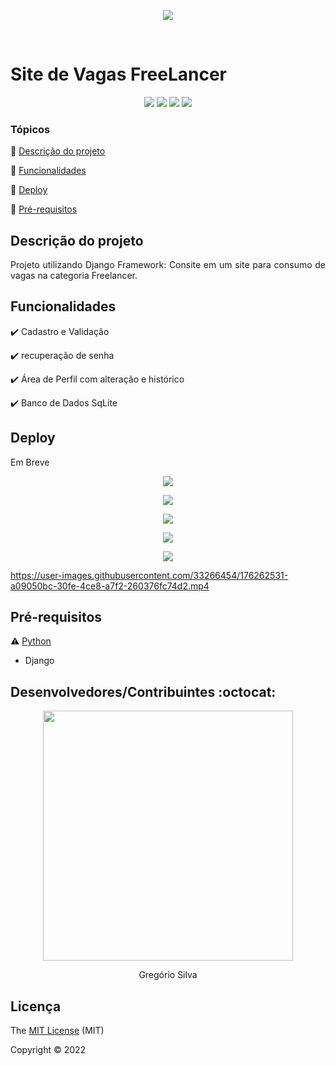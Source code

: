 <p align="center">
<img src="https://user-images.githubusercontent.com/33266454/176259245-30e2389b-a412-4983-b5fe-a8c73b2f9147.png">
</p>


<br>
<h1>Site de Vagas FreeLancer</h1> 

<p align="center">
  <img src="https://img.shields.io/badge/CSS-239120?&style=for-the-badge&logo=css3&logoColor=white"/>
  <img src="https://img.shields.io/badge/HTML-239120?style=for-the-badge&logo=html5&logoColor=white"/>
   <img src="https://img.shields.io/badge/Python-3776AB?style=for-the-badge&logo=python&logoColor=white"/>
   <img src="http://img.shields.io/static/v1?label=STATUS&message=RELEASE 1.0&color=GREEN&style=for-the-badge"/>
</p>


### Tópicos 

:small_blue_diamond: [Descrição do projeto](#descrição-do-projeto)

:small_blue_diamond: [Funcionalidades](#funcionalidades)

:small_blue_diamond: [Deploy](#Deploy)

:small_blue_diamond: [Pré-requisitos](#pré-requisitos)



## Descrição do projeto 

<p align="justify">
  Projeto utilizando Django Framework: Consite em um site para consumo de vagas na categoria Freelancer.   
</p>

## Funcionalidades

:heavy_check_mark: Cadastro e Validação 

:heavy_check_mark: recuperação de senha

:heavy_check_mark: Área de Perfil com alteração e histórico   

:heavy_check_mark: Banco de Dados SqLite


## Deploy

Em Breve

<p align="center">
<img src="https://user-images.githubusercontent.com/33266454/176260432-feb51bb2-35d7-4269-9b04-eed9dbf1c87a.png">
</p>
<p align="center">
<img src="https://user-images.githubusercontent.com/33266454/176260418-3fe5c925-ec36-465b-9581-a6a6adf7406a.png">
</p>
<p align="center">
<img src="https://user-images.githubusercontent.com/33266454/176260425-2af5777d-a5be-43f7-a4e9-a7336008ec23.png">
</p>
<p align="center">
<img src="https://user-images.githubusercontent.com/33266454/176260427-31cd2a3f-69ce-4645-922d-613ea6c11fe9.png">
</p>
<p align="center">
<img src="https://user-images.githubusercontent.com/33266454/176260429-a63b8248-e5ad-4557-94bd-111153c12d80.png">
</p>



https://user-images.githubusercontent.com/33266454/176262531-a09050bc-30fe-4ce8-a7f2-260376fc74d2.mp4






## Pré-requisitos

:warning: [Python](https://www.python.org/downloads/)

- Django



## Desenvolvedores/Contribuintes :octocat:

<p align="center">
<img src="https://user-images.githubusercontent.com/33266454/172633100-74def689-d7a1-40b6-8378-6f2567ba1941.png" height=400px width=400px>
</p>
<p align="center">
Gregório Silva
</p>



## Licença 

The [MIT License]() (MIT)

Copyright :copyright: 2022 


